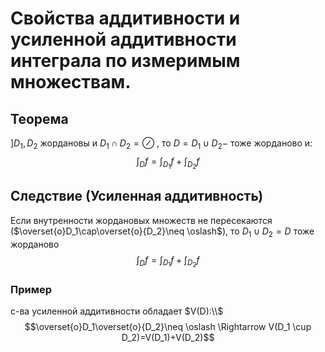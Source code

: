 # Свойства аддитивности и усиленной аддитивности интеграла по измеримым множествам.

## Теорема

$]D_1,D_2$ жордановы и $D_1\cap D_2=\oslash$ , то $D=D_1\cup D_2-$ тоже жорданово и:
$$\int_Df=\int_{D_1}f+\int_{D_2}f$$

## Следствие (Усиленная аддитивность)

Если внутренности жордановых множеств не пересекаются ($\overset{o}D_1\cap\overset{o}{D_2}\neq \oslash$), то $D_1 \cup D_2=D$ тоже жорданово
$$\int_Df=\int_{D_1}f+\int_{D_2}f$$

### Пример

с-ва усиленной аддитивности обладает $V(D):\\$
$$\overset{o}D_1\overset{o}{D_2}\neq \oslash \Rightarrow V(D_1 \cup D_2)=V(D_1)+V(D_2)$$
